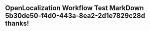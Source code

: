 <properties
ms.topic="hero-topic"
ms.test1="hero-topic"
ms.test2="test"/>

## OpenLocalization Workflow Test MarkDown 5b30de50-f4d0-443a-8ea2-2d1e7829c28d thanks!
